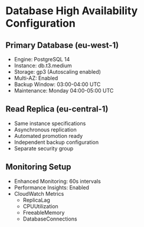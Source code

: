 # Database High Availability Configuration

## Primary Database (eu-west-1)
- Engine: PostgreSQL 14
- Instance: db.t3.medium
- Storage: gp3 (Autoscaling enabled)
- Multi-AZ: Enabled
- Backup Window: 03:00-04:00 UTC
- Maintenance: Monday 04:00-05:00 UTC

## Read Replica (eu-central-1)
- Same instance specifications
- Asynchronous replication
- Automated promotion ready
- Independent backup configuration
- Separate security group

## Monitoring Setup
- Enhanced Monitoring: 60s intervals
- Performance Insights: Enabled
- CloudWatch Metrics
  - ReplicaLag
  - CPUUtilization
  - FreeableMemory
  - DatabaseConnections